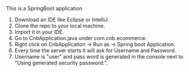 This is a SpringBoot application

1) Download an IDE like Eclipse or IntelliJ.
2) Clone the repo to your local machine.
3) Import it in your IDE.
4) Go to CnbApplication.java under com.cnb.ecommerce.
5) Right click on CnbApplication -> Run as -> Spring boot Application.
6) Every time the server starts it will ask for Username and Password.
7) Username is "user" and pass word is generated in the console next to "Using generated security password:". 